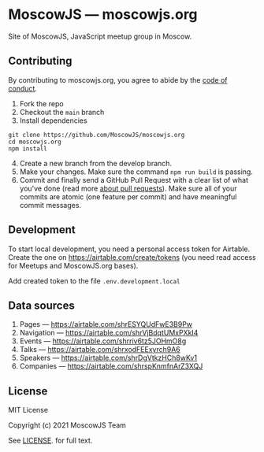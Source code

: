 # MoscowJS — moscowjs.org

Site of MoscowJS, JavaScript meetup group in Moscow.

## Contributing

By contributing to moscowjs.org, you agree to abide by the [code of conduct](/code-of-conduct.md).

1. Fork the repo
2. Checkout the `main` branch
3. Install dependencies

```
git clone https://github.com/MoscowJS/moscowjs.org
cd moscowjs.org
npm install
```

4. Create a new branch from the develop branch.
5. Make your changes. Make sure the command `npm run build` is passing.
6. Commit and finally send a GitHub Pull Request with a clear list of what you've done (read more [about pull requests](https://help.github.com/articles/about-pull-requests/)). Make sure all of your commits are atomic (one feature per commit) and have meaningful commit messages.

## Development

To start local development, you need a personal access token for Airtable. Create the one on https://airtable.com/create/tokens (you need read access 
for Meetups and MoscowJS.org bases).

Add created token to the file `.env.development.local`

## Data sources

1. Pages — https://airtable.com/shrESYQUdFwE3B9Pw
2. Navigation — https://airtable.com/shrVjBdqtUMxPXkI4
3. Events — https://airtable.com/shrriv6tz5JOHmO8g
4. Talks — https://airtable.com/shrxodFEExyrch9A6
5. Speakers — https://airtable.com/shrDgVtkzHCh8wKv1
6. Companies — https://airtable.com/shrspKnmfnArZ3XQJ

## License

MIT License

Copyright (c) 2021 MoscowJS Team

See [LICENSE](/LICENSE). for full text.
